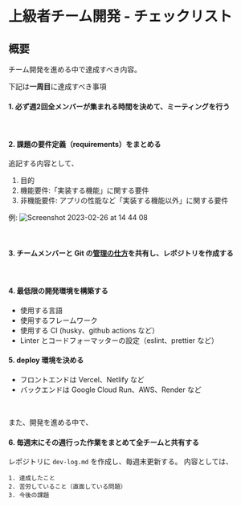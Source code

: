 # 上級者チーム開発 - チェックリスト

## 概要
チーム開発を進める中で達成すべき内容。

下記は**一周目**に達成すべき事項
#### 1. 必ず週2回全メンバーが集まれる時間を決めて、ミーティングを行う

<br />

#### 2. 課題の要件定義（requirements）をまとめる
追記する内容として、
1. 目的
2. 機能要件:「実装する機能」に関する要件
3. 非機能要件: アプリの性能など「実装する機能以外」に関する要件

例:
![Screenshot 2023-02-26 at 14 44 08](https://user-images.githubusercontent.com/45121253/221394469-798c80fb-bbba-4164-97f5-523dbf77ccd5.png)

<br />

#### 3. チームメンバーと Git の[管理の仕方](https://github.com/recursion-team-v/team-v-devlog/blob/main/github_tutorial.md)を共有し、レポジトリを作成する

<br />

#### 4. 最低限の開発環境を構築する
- 使用する言語
- 使用するフレームワーク
- 使用する CI (husky、github actions など）
- Linter とコードフォーマッターの設定（eslint、prettier など）
#### 5. deploy 環境を決める
- フロントエンドは Vercel、Netlify など
- バックエンドは Google Cloud Run、AWS、Render など

<br />

また、開発を進める中で、
#### 6. 毎週末にその週行った作業をまとめて全チームと共有する
レポジトリに ```dev-log.md``` を作成し、毎週末更新する。
内容としては、
```
1. 達成したこと
2. 苦労していること（直面している問題）
3. 今後の課題
```
